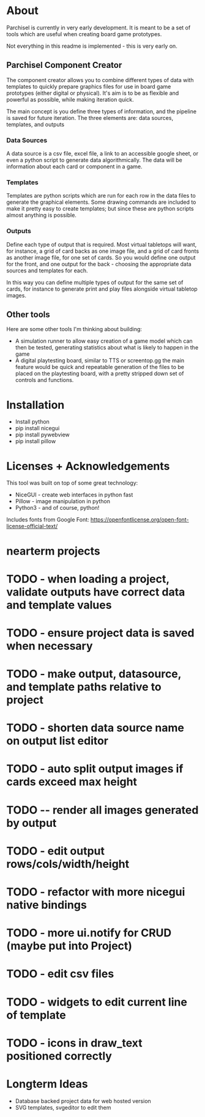 # About

Parchisel is currently in very early development. It is
meant to be a set of tools which are useful when creating
board game prototypes.

Not everything in this readme is implemented - this
is very early on.

## Parchisel Component Creator

The component creator allows you to combine different
types of data with templates to quickly prepare graphics
files for use in board game prototypes (either digital
or physical). It's aim is to be as flexible and powerful
as possible, while making iteration quick.

The main concept is you define three types of information,
and the pipeline is saved for future iteration. The
three elements are: data sources, templates, and outputs

### Data Sources

A data source is a csv file, excel file, a link to 
an accessible google sheet, or even a python script
to generate data algorithmically. The data will be information
about each card or component in a game.

### Templates

Templates are python scripts which are run for each row in
the data files to generate the graphical elements.
Some drawing commands are included to make it pretty easy
to create templates; but since these are python scripts
almost anything is possible.

### Outputs

Define each type of output that is required. Most virtual
tabletops will want, for instance, a grid of card backs as
one image file, and a grid of card fronts as another image
file, for one set of cards. So you would define one output
for the front, and one output for the back - choosing the
appropriate data sources and templates for each.

In this way you can define multiple types of output for
the same set of cards, for instance to generate print and
play files alongside virtual tabletop images.

## Other tools

Here are some other tools I'm thinking about building:

- A simulation runner to allow easy creation of a game model
    which can then be tested, generating statistics about
    what is likely to happen in the game
- A digital playtesting board, similar to TTS or screentop.gg
    the main feature would be quick and repeatable generation
    of the files to be placed on the playtesting board,
    with a pretty stripped down set of controls and functions.

# Installation

- Install python
- pip install nicegui
- pip install pywebview
- pip install pillow

# Licenses + Acknowledgements

This tool was built on top of some great technology:
- NiceGUI - create web interfaces in python fast
- Pillow - image manipulation in python
- Python3 - and of course, python!

Includes fonts from Google Font:
https://openfontlicense.org/open-font-license-official-text/



# nearterm projects
# TODO - when loading a project, validate outputs have correct data and template values
# TODO - ensure project data is saved when necessary
# TODO - make output, datasource, and template paths relative to project
# TODO - shorten data source name on output list editor
# TODO - auto split output images if cards exceed max height
# TODO -- render all images generated by output
# TODO - edit output rows/cols/width/height
# TODO - refactor with more nicegui native bindings
# TODO - more ui.notify for CRUD (maybe put into Project)
# TODO - edit csv files
# TODO - widgets to edit current line of template
# TODO - icons in draw_text positioned correctly

# Longterm Ideas
- Database backed project data for web hosted version
- SVG templates, svgeditor to edit them